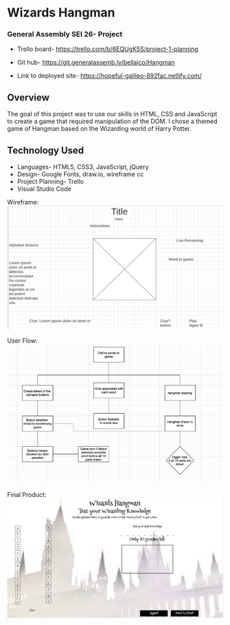 # Wizards Hangman

### General Assembly SEI 26- Project

* Trello board- https://trello.com/b/6EQUgK5S/project-1-planning

* Git hub- https://git.generalassemb.ly/bellajco/Hangman

* Link to deployed site- https://hopeful-galileo-892fac.netlify.com/

## Overview

The goal of this project was to use our skills in HTML, CSS and JavaScript to create a game that required manipulation of the DOM. I chose a themed game of Hangman based on the Wizarding world of Harry Potter. 

## Technology Used

* Languages- HTML5, CSS3, JavaScript, jQuery
* Design- Google Fonts, draw.io, wireframe cc
* Project Planning- Trello
* Visual Studio Code

Wireframe:
![alt text](wireframe.jpg)

User Flow:
![alt text](userexp.jpg)

Final Product:
![alt text](final.jpg)